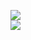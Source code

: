 [![](https://img.shields.io/badge/Made%20With-Github%20Spray-lightgrey.svg?style=for-the-badge&logo=github)](https://github.com/Annihil/github-spray#2001)  
[![](https://i.imgur.com/2DrTn0Z.gif)](https://github.com/Annihil/github-spray)
